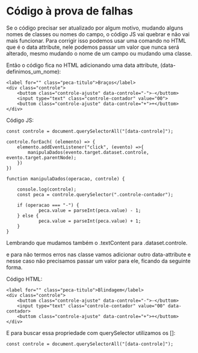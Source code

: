 # Código à prova de falhas

Se o código precisar ser atualizado por algum motivo, mudando alguns nomes de classes ou nomes do campo, o código JS vai quebrar e não vai mais funcionar. Para corrigir isso podemos usar uma comando no HTML que é o data attribute, nele podemos passar um valor que nunca será alterado, mesmo mudando o nome de um campo ou mudando uma classe.

Então o código fica no HTML adicionando uma data attribute, (data-definimos_um_nome):

    <label for="" class="peca-titulo">Braços</label>
    <div class="controle">
        <buttom class="controle-ajuste" data-controle="-">-</buttom>
        <input type="text" class="controle-contador" value="00">
        <buttom class="controle-ajuste" data-controle="+">+</buttom>
    </div>

Código JS:

    const controle = document.querySelectorAll("[data-controle]");

    controle.forEach( (elemento) => {
        elemento.addEventListener("click", (evento) =>{
            manipulaDados(evento.target.dataset.controle, evento.target.parentNode);
        })
    })

    function manipulaDados(operacao, controle) {

        console.log(controle);
        const peca = controle.querySelector(".controle-contador");

        if (operacao === "-") {
                peca.value = parseInt(peca.value) - 1;
        } else {
                peca.value = parseInt(peca.value) + 1;
        }
    }

Lembrando que mudamos também o .textContent para .dataset.controle.

e para não termos erros nas classe vamos adicionar outro data-attribute e nesse caso não precisamos passar um valor para ele, ficando da seguinte forma.

Código HTML:

    <label for="" class="peca-titulo">Blindagem</label>
    <div class="controle">
        <buttom class="controle-ajuste" data-controle="-">-</buttom>
        <input type="text" class="controle-contador" value="00" data-contador>
        <buttom class="controle-ajuste" data-controle="+">+</buttom>
    </div>

E para buscar essa propriedade com querySelector utilizamos os []:

    const controle = document.querySelectorAll("[data-controle]");

